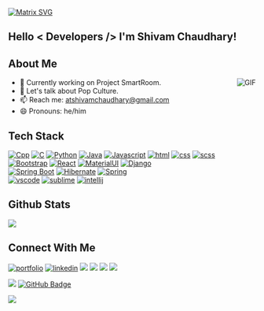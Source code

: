 [![Matrix SVG](https://raw.githubusercontent.com/rodrigograca31/rodrigograca31/master/matrix.svg)](https://www.youtube.com/watch?v=SDkAGkd4NLc) 
<h2> Hello < Developers /> I'm Shivam Chaudhary!</h2>


<h2> About Me </h2>

<img align="right" alt="GIF" src="https://media.giphy.com/media/MC6eSuC3yypCU/giphy.gif" />

- 🔭 Currently working on Project SmartRoom.
- 💬 Let's talk about Pop Culture.
- 📫 Reach me: atshivamchaudhary@gmail.com
- 😄 Pronouns: he/him

<h2>  Tech Stack </h2>

<a href="#" target="_blank"><img alt="Cpp" src="https://img.shields.io/badge/C%2B%2B-00599C?style=for-the-badge&logo=c%2B%2B&logoColor=white"></a>
<a href="#" target="_blank"><img alt="C" src="https://img.shields.io/badge/C-00599C?style=for-the-badge&logo=c&logoColor=white"></a>
<a href="#" target="_blank"><img alt="Python" src="https://img.shields.io/badge/Python-FFD43B?style=for-the-badge&logo=python&logoColor=blue"></a>
<a href="#" target="_blank"><img alt="Java" src="https://img.shields.io/badge/Java-E34F26?style=for-the-badge&logo=java&logoColor=white"></a>
<a href="#" target="_blank"><img alt="Javascript" src="https://img.shields.io/badge/JavaScript-323330?style=for-the-badge&logo=javascript&logoColor=F7DF1E"></a>
<a href="#" target="_blank"><img alt="html" src="https://img.shields.io/badge/HTML5-E34F26?style=for-the-badge&logo=html5&logoColor=white"></a>
<a href="#" target="_blank"><img alt="css" src="https://img.shields.io/badge/CSS3-1572B6?style=for-the-badge&logo=css3&logoColor=white"></a>
<a href="#" target="_blank"><img alt="scss" src="https://img.shields.io/badge/Sass-CC6699?style=for-the-badge&logo=sass&logoColor=white"></a>
<a href="#" target="_blank"><img alt="Bootstrap" src="https://img.shields.io/badge/Bootstrap-563D7C?style=for-the-badge&logo=bootstrap&logoColor=white"></a>
<a href="#" target="_blank"><img alt="React" src="https://img.shields.io/badge/React-20232A?style=for-the-badge&logo=react&logoColor=61DAFB"></a>
<a href="#" target="_blank"><img alt="MaterialUI" src="https://img.shields.io/badge/Material%20UI-007FFF?style=for-the-badge&logo=mui&logoColor=white"></a>
<a href="#" target="_blank"><img alt="Django" src="https://img.shields.io/badge/Django-092E20?style=for-the-badge&logo=django&logoColor=green"></a>
<br/>
<a href="#" target="_blank"><img alt="Spring Boot" src="https://img.shields.io/badge/Spring_Boot-F2F4F9?style=for-the-badge&logo=spring-boot"></a>
<a href="#" target="_blank"><img alt="Hibernate" src="https://img.shields.io/badge/Hibernate-59666C?style=for-the-badge&logo=Hibernate&logoColor=white"></a>
<a href="#" target="_blank"><img alt="Spring" src="https://img.shields.io/badge/Spring-6DB33F?style=for-the-badge&logo=spring&logoColor=white"></a>
<br/>
<a href="#" target="_blank"><img alt="vscode" src="https://img.shields.io/badge/Visual_Studio_Code-0078D4?style=for-the-badge&logo=visual%20studio%20code&logoColor=white"></a>
<a href="#" target="_blank"><img alt="sublime" src="https://img.shields.io/badge/sublime_text-%23575757.svg?&style=for-the-badge&logo=sublime-text&logoColor=important"></a>
<a href="#" target="_blank"><img alt="intellij" src="https://img.shields.io/badge/IntelliJ_IDEA-000000.svg?style=for-the-badge&logo=intellij-idea&logoColor=white"></a>
<br>  
    
<h2> Github Stats </h2>
  <a href="https://github.com/shivamchaudhary-r/github-readme-stats"><img src="https://github-readme-stats.vercel.app/api/top-langs/?username=shivamchaudhary-r&count_private=true&layout=compact&theme=react&hide_border=true&bg_color=0D1117"/></a>
 
  
  <br/>
<h2> Connect With Me</h2>

<a href="#" target="_blank"><img alt="portfolio" src="https://img.shields.io/badge/portfolio-%23.svg?&style=for-the-badge&logo=&logoColor=white%22"></a>
<a href="#" target="_blank"><img alt="linkedin" src="https://img.shields.io/badge/linkedin-%230077B5.svg?&style=for-the-badge&logo=linkedin&logoColor=white"></a>
[<img src="https://img.shields.io/badge/twitter-%231DA1F2.svg?&style=for-the-badge&logo=twitter&logoColor=white" />](#) 
[<img src="https://img.shields.io/badge/facebook-%231877F2.svg?&style=for-the-badge&logo=facebook&logoColor=white" />](#)
[<img src="https://img.shields.io/badge/instagram-%23E4405F.svg?&style=for-the-badge&logo=instagram&logoColor=white">](#)
[<img src="	https://img.shields.io/badge/Gmail-D14836?style=for-the-badge&logo=gmail&logoColor=white" />](#) 
</p>
<a href="https://github.com/shivamchaudhary-r/github-profile-views-counter">
    <img src="https://komarev.com/ghpvc/?username=shivamchaudhary-r"></a>
<a href="https://github.com/shivamchaudhary-r?tab=followers"><img src="https://img.shields.io/github/followers/shivamchaudhary-r?label=Followers&style=social" alt="GitHub Badge"></a>


<a href="https://github.com/404"><img src="https://user-images.githubusercontent.com/73097560/115834477-dbab4500-a447-11eb-908a-139a6edaec5c.gif"></a>


